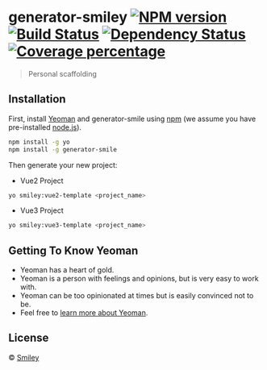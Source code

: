 # generator-smiley [![NPM version][npm-image]][npm-url] [![Build Status][travis-image]][travis-url] [![Dependency Status][daviddm-image]][daviddm-url] [![Coverage percentage][coveralls-image]][coveralls-url]

> Personal scaffolding

## Installation

First, install [Yeoman](http://yeoman.io) and generator-smile using [npm](https://www.npmjs.com/) (we assume you have pre-installed [node.js](https://nodejs.org/)).

```bash
npm install -g yo
npm install -g generator-smile
```

Then generate your new project:

+ Vue2 Project

```bash
yo smiley:vue2-template <project_name>
```

+ Vue3 Project

```bash
yo smiley:vue3-template <project_name>
```

## Getting To Know Yeoman

* Yeoman has a heart of gold.
* Yeoman is a person with feelings and opinions, but is very easy to work with.
* Yeoman can be too opinionated at times but is easily convinced not to be.
* Feel free to [learn more about Yeoman](http://yeoman.io/).

## License

© [Smiley](https://github.com/Kitesource)

[npm-image]: https://badge.fury.io/js/generator-smile.svg
[npm-url]: https://npmjs.org/package/generator-smile
[travis-image]: https://travis-ci.com//generator-smile.svg?branch=master
[travis-url]: https://travis-ci.com//generator-smile
[daviddm-image]: https://david-dm.org//generator-smile.svg?theme=shields.io
[daviddm-url]: https://david-dm.org//generator-smile
[coveralls-image]: https://coveralls.io/repos//generator-smile/badge.svg
[coveralls-url]: https://coveralls.io/r//generator-smile
